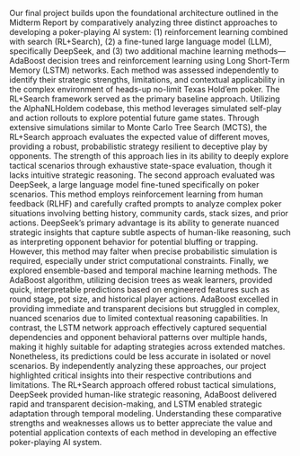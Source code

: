 Our final project builds upon the foundational architecture outlined in the Midterm Report by comparatively analyzing three distinct approaches to developing a poker-playing AI system: (1) reinforcement learning combined with search (RL+Search), (2) a fine-tuned large language model (LLM), specifically DeepSeek, and (3) two additional machine learning methods—AdaBoost decision trees and reinforcement learning using Long Short-Term Memory (LSTM) networks. Each method was assessed independently to identify their strategic strengths, limitations, and contextual applicability in the complex environment of heads-up no-limit Texas Hold’em poker.
The RL+Search framework served as the primary baseline approach. Utilizing the AlphaNLHoldem codebase, this method leverages simulated self-play and action rollouts to explore potential future game states. Through extensive simulations similar to Monte Carlo Tree Search (MCTS), the RL+Search approach evaluates the expected value of different moves, providing a robust, probabilistic strategy resilient to deceptive play by opponents. The strength of this approach lies in its ability to deeply explore tactical scenarios through exhaustive state-space evaluation, though it lacks intuitive strategic reasoning.
The second approach evaluated was DeepSeek, a large language model fine-tuned specifically on poker scenarios. This method employs reinforcement learning from human feedback (RLHF) and carefully crafted prompts to analyze complex poker situations involving betting history, community cards, stack sizes, and prior actions. DeepSeek’s primary advantage is its ability to generate nuanced strategic insights that capture subtle aspects of human-like reasoning, such as interpreting opponent behavior for potential bluffing or trapping. However, this method may falter when precise probabilistic simulation is required, especially under strict computational constraints.
Finally, we explored ensemble-based and temporal machine learning methods. The AdaBoost algorithm, utilizing decision trees as weak learners, provided quick, interpretable predictions based on engineered features such as round stage, pot size, and historical player actions. AdaBoost excelled in providing immediate and transparent decisions but struggled in complex, nuanced scenarios due to limited contextual reasoning capabilities. In contrast, the LSTM network approach effectively captured sequential dependencies and opponent behavioral patterns over multiple hands, making it highly suitable for adapting strategies across extended matches. Nonetheless, its predictions could be less accurate in isolated or novel scenarios.
By independently analyzing these approaches, our project highlighted critical insights into their respective contributions and limitations. The RL+Search approach offered robust tactical simulations, DeepSeek provided human-like strategic reasoning, AdaBoost delivered rapid and transparent decision-making, and LSTM enabled strategic adaptation through temporal modeling. Understanding these comparative strengths and weaknesses allows us to better appreciate the value and potential application contexts of each method in developing an effective poker-playing AI system.
